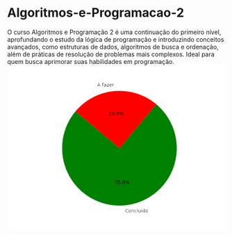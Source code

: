 # Algoritmos-e-Programacao-2
O curso Algoritmos e Programação 2 é uma continuação do primeiro nível, aprofundando o estudo da lógica de programação e introduzindo conceitos avançados, como estruturas de dados, algoritmos de busca e ordenação, além de práticas de resolução de problemas mais complexos. Ideal para quem busca aprimorar suas habilidades em programação.
![Progresso da Organização](Figure_1-removebg-preview.png)
